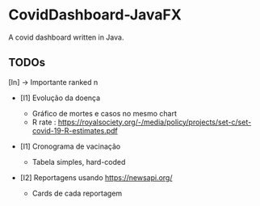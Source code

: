 # CovidDashboard-JavaFX

A covid dashboard written in Java. 


## TODOs

[In] -> Importante ranked n

* [I1] Evolução da doença
	- Gráfico de mortes e casos no mesmo chart
	- R rate : https://royalsociety.org/-/media/policy/projects/set-c/set-covid-19-R-estimates.pdf

* [I1] Cronograma de vacinação
	- Tabela simples, hard-coded

* [I2] Reportagens usando https://newsapi.org/
	- Cards de cada reportagem
